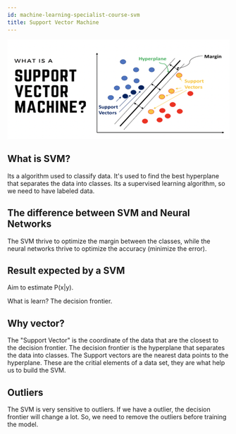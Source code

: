 ```yaml
---
id: machine-learning-specialist-course-svm
title: Support Vector Machine
---
```


![alt text](image-1.png)

## What is SVM?

Its a algorithm used to classify data.  It's used to find the best hyperplane that separates the data into classes.
Its a supervised learning algorithm, so we need to have labeled data.

## The difference between SVM and Neural Networks

The SVM thrive to optimize the margin between the classes, while the neural networks thrive to optimize the accuracy (minimize the error).

## Result expected by a SVM

Aim to estimate P(x|y).

What is learn? The decision frontier.

## Why vector?

The "Support Vector" is the coordinate of the data that are the closest to the decision frontier. The decision frontier is the hyperplane that separates the data into classes.
The Support vectors are the nearest data points to the hyperplane. These are the critial elements of a data set, they are what help us to build the SVM.

## Outliers

The SVM is very sensitive to outliers. If we have a outlier, the decision frontier will change a lot. So, we need to remove the outliers before training the model.
